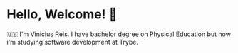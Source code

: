 # Hello, Welcome! :wave:

:us: I'm Vinicius Reis. I have bachelor degree on Physical Education but now i'm studying software development at Trybe.
